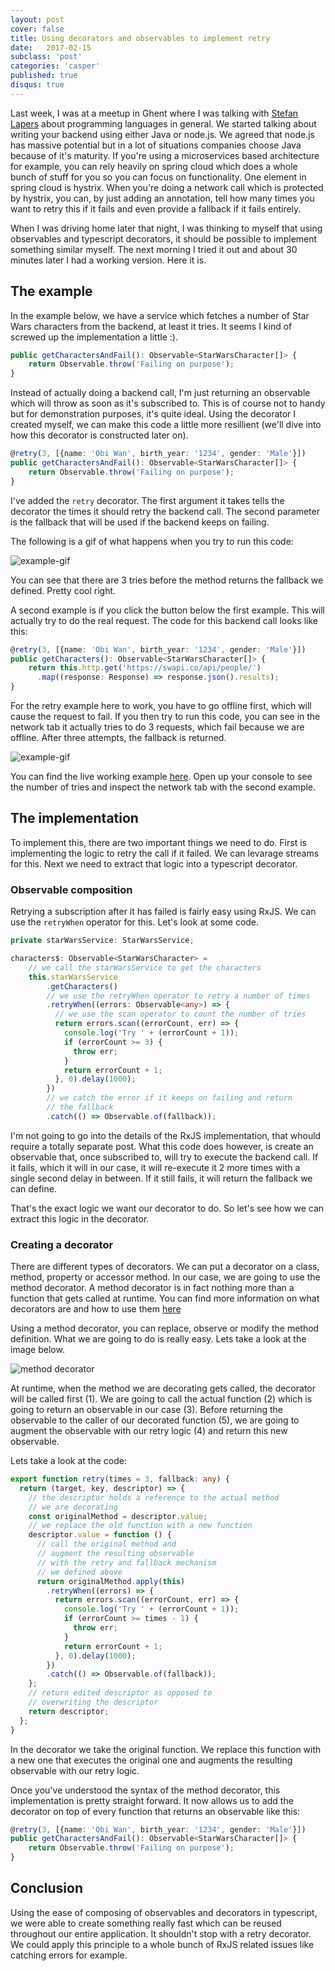 ```yaml
---
layout: post
cover: false
title: Using decorators and observables to implement retry
date:   2017-02-15
subclass: 'post'
categories: 'casper'
published: true
disqus: true
---
```


Last week, I was at a meetup in Ghent where I was talking with <a href="https://twitter.com/stefanlapers" target="_blank">Stefan Lapers</a> about programming languages in general. We started talking about writing your backend using either Java or node.js. We agreed that node.js has massive potential but in a lot of situations companies choose Java because of it's maturity. If you're using a microservices based architecture for example, you can rely heavily on spring cloud which does a whole bunch of stuff for you so you can focus on functionality.
One element in spring cloud is hystrix. When you're doing a network call which is protected by hystrix, you can, by just adding an annotation, tell how many times you want to retry this if it fails and even provide a fallback if it fails entirely. 

When I was driving home later that night, I was thinking to myself that using observables and typescript decorators, it should be possible to implement something similar myself. The next morning I tried it out and about 30 minutes later I had a working version. Here it is.

## The example

In the example below, we have a service which fetches a number of Star Wars characters from the backend, at least it tries. It seems I kind of screwed up the implementation a little :).

```typescript
public getCharactersAndFail(): Observable<StarWarsCharacter[]> {
    return Observable.throw('Failing on purpose');
}
```
Instead of actually doing a backend call, I'm just returning an observable which will throw as soon as it's subscribed to. This is of course not to handy but for demonstration purposes, it's quite ideal.
Using the decorator I created myself, we can make this code a little more resillient (we'll dive into how this decorator is constructed later on). 

```typescript
@retry(3, [{name: 'Obi Wan', birth_year: '1234', gender: 'Male'}])
public getCharactersAndFail(): Observable<StarWarsCharacter[]> {
    return Observable.throw('Failing on purpose');
}
```

I've added the `retry` decorator. The first argument it takes tells the decorator the times it should retry the backend call. The second parameter is the fallback that will be used if the backend keeps on failing.

The following is a gif of what happens when you try to run this code:

![example-gif](https://www.dropbox.com/s/7natkxyj02o3xmd/Mar-08-2017%2019-32-51.gif?raw=1)

You can see that there are 3 tries before the method returns the fallback we defined. Pretty cool right.

A second example is if you click the button below the first example. This will actually try to do the real request.
The code for this backend call looks like this:

```typescript
@retry(3, [{name: 'Obi Wan', birth_year: '1234', gender: 'Male'}])
public getCharacters(): Observable<StarWarsCharacter[]> {
    return this.http.get('https://swapi.co/api/people/')
      .map((response: Response) => response.json().results);
}
```

For the retry example here to work, you have to go offline first, which will cause the request to fail. If you then try to run this code, you can see in the network tab it actually tries to do 3 requests, which fail because we are offline. After three attempts, the fallback is returned.

![example-gif](https://www.dropbox.com/s/494jhrwvtdelo09/Mar-08-2017%2019-35-31.gif?raw=1)

You can find the live working example <a href="http://blog-kwintenp-examples.surge.sh/home/retry" target="_blank">here</a>. Open up your console to see the number of tries and inspect the network tab with the second example.

## The implementation

To implement this, there are two important things we need to do. First is implementing the logic to retry the call if it failed. We can levarage streams for this. Next we need to extract that logic into a typescript decorator.

### Observable composition

Retrying a subscription after it has failed is fairly easy using RxJS. We can use the `retryWhen` operator for this. Let's look at some code.

```typescript
private starWarsService: StarWarsService;

characters$: Observable<StarWarsCharacter> = 
	// we call the starWarsService to get the characters
	this.starWarsService
		.getCharacters()
		// we use the retryWhen operator to retry a number of times
		.retryWhen((errors: Observable<any>) => {
		  // we use the scan operator to count the number of tries
          return errors.scan((errorCount, err) => {
            console.log('Try ' + (errorCount + 1));
            if (errorCount >= 3) {
              throw err;
            }
            return errorCount + 1;
          }, 0).delay(1000);
        })
        // we catch the error if it keeps on failing and return
        // the fallback
        .catch(() => Observable.of(fallback));
```
I'm not going to go into the details of the RxJS implementation, that whould require a totally separate post.
What this code does however, is create an observable that, once subscribed to, will try to execute the backend call. If it fails, which it will in our case, it will re-execute it 2 more times with a single second delay in between. If it still fails, it will return the fallback we can define.

That's the exact logic we want our decorator to do. So let's see how we can extract this logic in the decorator.

### Creating a decorator

There are different types of decorators. We can put a decorator on a class, method, property or accessor method. In our case, we are going to use the method decorator. A method decorator is in fact nothing more than a function that gets called at runtime. You can find more information on what decorators are and how to use them <a href="https://www.typescriptlang.org/docs/handbook/decorators.html#method-decorators" target="_blank">here</a>

Using a method decorator, you can replace, observe or modify the method definition. What we are going to do is really easy. Lets take a look at the image below.

![method decorator](https://www.dropbox.com/s/o3xef1gl9f4jlmd/Screenshot%202017-03-05%2014.14.48.png?raw=1)

At runtime, when the method we are decorating gets called, the decorator will be called first (1). We are going to call the actual function (2) which is going to return an observable in our case (3). Before returning the observable to the caller of our decorated function (5), we are going to augment the observable with our retry logic (4) and return this new observable.

Lets take a look at the code:

```typescript
export function retry(times = 3, fallback: any) {
  return (target, key, descriptor) => {
    // the descriptor holds a reference to the actual method
    // we are decorating
    const originalMethod = descriptor.value;
    // we replace the old function with a new function
    descriptor.value = function () {
      // call the original method and
      // augment the resulting observable
      // with the retry and fallback mechanism
      // we defined above
      return originalMethod.apply(this)
        .retryWhen((errors) => {
          return errors.scan((errorCount, err) => {
            console.log('Try ' + (errorCount + 1));
            if (errorCount >= times - 1) {
              throw err;
            }
            return errorCount + 1;
          }, 0).delay(1000);
        })
        .catch(() => Observable.of(fallback));
    };
    // return edited descriptor as opposed to
    // overwriting the descriptor
    return descriptor;
  };
}
```
In the decorator we take the original function. We replace this function with a new one that executes the original one and augments the resulting observable with our retry logic.

Once you've understood the syntax of the method decorator, this implementation is pretty straight forward. It now allows us to add the decorator on top of every function that returns an observable like this:

```typescript
@retry(3, [{name: 'Obi Wan', birth_year: '1234', gender: 'Male'}])
public getCharactersAndFail(): Observable<StarWarsCharacter[]> {
    return Observable.throw('Failing on purpose');
}
```

## Conclusion

Using the ease of composing of observables and decorators in typescript, we were able to create something really fast which can be reused throughout our entire application. It shouldn't stop with a retry decorator. We could apply this principle to a whole bunch of RxJS related issues like catching errors for example.
